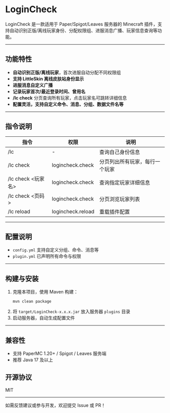 # LoginCheck

LoginCheck 是一款适用于 Paper/Spigot/Leaves 服务器的 Minecraft 插件，支持自动识别正版/离线玩家身份、分配权限组、进服消息广播、玩家信息查询等功能。

---

## 功能特性

- **自动识别正版/离线玩家**，首次进服自动分配不同权限组
- **支持 LittleSkin 离线皮肤站身份显示**
- **进服消息自定义广播**
- **记录玩家首次/最近登录时间、曾用名**
- **/lc check** 分页查询所有玩家，点击玩家名可跳转详细信息
- **配置灵活，支持自定义命令、消息、分组、数据文件名等**

---

## 指令说明

| 指令                        | 权限                | 说明                                 |
|-----------------------------|---------------------|--------------------------------------|
| /lc                         | -                   | 查询自己身份信息                     |
| /lc check                   | logincheck.check    | 分页列出所有玩家，每行一个玩家       |
| /lc check <玩家名>          | logincheck.check    | 查询指定玩家详细信息                 |
| /lc check <页码>            | logincheck.check    | 分页浏览玩家列表                     |
| /lc reload                  | logincheck.reload   | 重载插件配置                         |

---

## 配置说明

- `config.yml` 支持自定义分组、命令、消息等
- `plugin.yml` 已声明所有命令与权限

---

## 构建与安装

1. 克隆本项目，使用 Maven 构建：
   ```shell
   mvn clean package
   ```
2. 将 `target/LoginCheck-x.x.x.jar` 放入服务器 `plugins` 目录
3. 启动服务器，自动生成配置文件

---

## 兼容性

- 支持 PaperMC 1.20+ / Spigot / Leaves 服务端
- 推荐 Java 17 及以上

## 开源协议

MIT

---

如需反馈建议或参与开发，欢迎提交 Issue 或 PR！